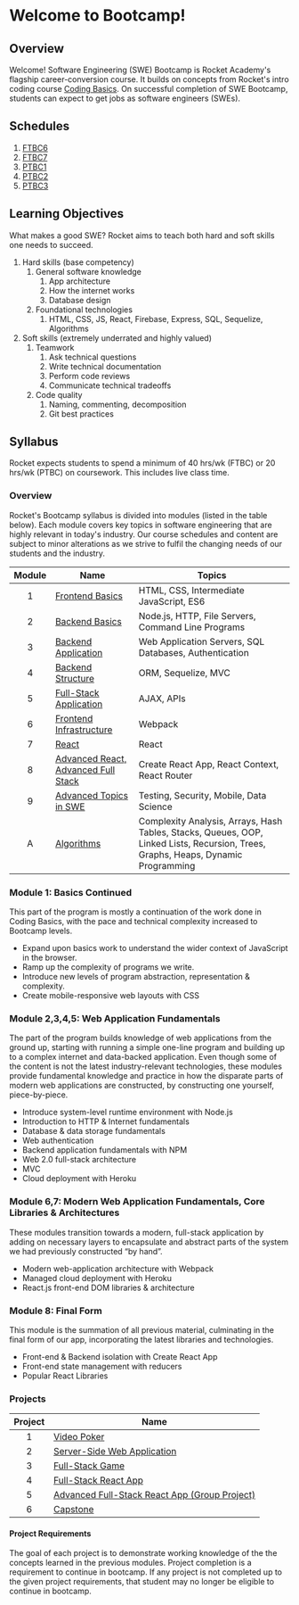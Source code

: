 # Welcome to Bootcamp!

## Overview

Welcome! Software Engineering (SWE) Bootcamp is Rocket Academy's flagship career-conversion course. It builds on concepts from Rocket's intro coding course [Coding Basics](https://codingbasics.rocketacademy.co). On successful completion of SWE Bootcamp, students can expect to get jobs as software engineers (SWEs).

## Schedules

1. [FTBC6](scheduler.rocketacademy.co/#/schedules/ftbc6)
2. [FTBC7](scheduler.rocketacademy.co/#/schedules/ftbc7)
3. [PTBC1](scheduler.rocketacademy.co/#/schedules/ptbc1)
4. [PTBC2](scheduler.rocketacademy.co/#/schedules/ptbc2)
5. [PTBC3](scheduler.rocketacademy.co/#/schedules/ptbc2)

## Learning Objectives

What makes a good SWE? Rocket aims to teach both hard and soft skills one needs to succeed.

1. Hard skills (base competency)
   1. General software knowledge
      1. App architecture
      2. How the internet works
      3. Database design
   2. Foundational technologies
      1. HTML, CSS, JS, React, Firebase, Express, SQL, Sequelize, Algorithms
2. Soft skills (extremely underrated and highly valued)
   1. Teamwork
      1. Ask technical questions
      2. Write technical documentation
      3. Perform code reviews
      4. Communicate technical tradeoffs
   2. Code quality
      1. Naming, commenting, decomposition
      2. Git best practices

## Syllabus

Rocket expects students to spend a minimum of 40 hrs/wk (FTBC) or 20 hrs/wk (PTBC) on coursework. This includes live class time.

### Overview

Rocket's Bootcamp syllabus is divided into modules (listed in the table below). Each module covers key topics in software engineering that are highly relevant in today's industry. Our course schedules and content are subject to minor alterations as we strive to fulfil the changing needs of our students and the industry.

| Module | Name                                                                                      | Topics                                                                                                                            |
| :----: | ----------------------------------------------------------------------------------------- | --------------------------------------------------------------------------------------------------------------------------------- |
|   1    | [Frontend Basics](1-frontend-basics/1.0-module-1-overview.md)                             | HTML, CSS, Intermediate JavaScript, ES6                                                                                           |
|   2    | [Backend Basics](2-backend-basics/2.0-module-2-overview.md)                               | Node.js, HTTP, File Servers, Command Line Programs                                                                                |
|   3    | [Backend Application](3-backend-applications/3.0-module-3-overview.md)                    | Web Application Servers, SQL Databases, Authentication                                                                            |
|   4    | [Backend Structure](4-backend-structure/4.0-module-4-overview.md)                         | ORM, Sequelize, MVC                                                                                                               |
|   5    | [Full-Stack Application](4-backend-structure/4.0-module-4-overview.md)                    | AJAX, APIs                                                                                                                        |
|   6    | [Frontend Infrastructure](6-frontend-infrastructure/6.0-module-6-overview.md)             | Webpack                                                                                                                           |
|   7    | [React](5-full-stack-applications/5.0-module-5-overview.md)                               | React                                                                                                                             |
|   8    | [Advanced React, Advanced Full Stack](6-frontend-infrastructure/6.0-module-6-overview.md) | Create React App, React Context, React Router                                                                                     |
|   9    | [Advanced Topics in SWE](7-react/7.0-module-7-overview.md)                                | Testing, Security, Mobile, Data Science                                                                                           |
|   A    | [Algorithms](algorithms/a.0-algorithms-overview.md)                                       | Complexity Analysis, Arrays, Hash Tables, Stacks, Queues, OOP, Linked Lists, Recursion, Trees, Graphs, Heaps, Dynamic Programming |

### Module 1: Basics Continued

This part of the program is mostly a continuation of the work done in Coding Basics, with the pace and technical complexity increased to Bootcamp levels.

- Expand upon basics work to understand the wider context of JavaScript in the browser.
- Ramp up the complexity of programs we write.
- Introduce new levels of program abstraction, representation & complexity.
- Create mobile-responsive web layouts with CSS

### Module 2,3,4,5: Web Application Fundamentals

The part of the program builds knowledge of web applications from the ground up, starting with running a simple one-line program and building up to a complex internet and data-backed application. Even though some of the content is not the latest industry-relevant technologies, these modules provide fundamental knowledge and practice in how the disparate parts of modern web applications are constructed, by constructing one yourself, piece-by-piece.

- Introduce system-level runtime environment with Node.js
- Introduction to HTTP & Internet fundamentals
- Database & data storage fundamentals
- Web authentication
- Backend application fundamentals with NPM
- Web 2.0 full-stack architecture
- MVC
- Cloud deployment with Heroku

### Module 6,7: Modern Web Application Fundamentals, Core Libraries & Architectures

These modules transition towards a modern, full-stack application by adding on necessary layers to encapsulate and abstract parts of the system we had previously constructed “by hand”.

- Modern web-application architecture with Webpack
- Managed cloud deployment with Heroku
- React.js front-end DOM libraries & architecture

### Module 8: Final Form

This module is the summation of all previous material, culminating in the final form of our app, incorporating the latest libraries and technologies.

- Front-end & Backend isolation with Create React App
- Front-end state management with reducers
- Popular React Libraries

### Projects

| Project | Name                                                                                   |
| :-----: | -------------------------------------------------------------------------------------- |
|    1    | [Video Poker](projects/project-1-video-poker.md)                                       |
|    2    | [Server-Side Web Application](projects/project-2-server-side-app.md)                   |
|    3    | [Full-Stack Game](projects/project-3-full-stack-game.md)                               |
|    4    | [Full-Stack React App](projects/project-4-full-stack-react-app.md)                     |
|    5    | [Advanced Full-Stack React App (Group Project)](projects/project-5-group-react-app.md) |
|    6    | [Capstone](projects/project-6-capstone.md)                                             |

#### Project Requirements

The goal of each project is to demonstrate working knowledge of the the concepts learned in the previous modules. Project completion is a requirement to continue in bootcamp. If any project is not completed up to the given project requirements, that student may no longer be eligible to continue in bootcamp.
